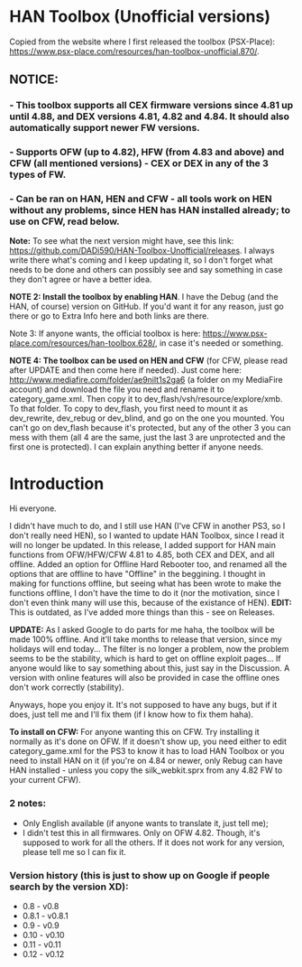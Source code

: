# HAN Toolbox (Unofficial versions)

Copied from the website where I first released the toolbox (PSX-Place): https://www.psx-place.com/resources/han-toolbox-unofficial.870/.

## NOTICE:
### - This toolbox supports all CEX firmware versions since 4.81 up until 4.88, and DEX versions 4.81, 4.82 and 4.84. It should also automatically support newer FW versions.
### - Supports OFW (up to 4.82), HFW (from 4.83 and above) and CFW (all mentioned versions) - CEX or DEX in any of the 3 types of FW.
### - Can be ran on HAN, HEN and CFW - all tools work on HEN without any problems, since HEN has HAN installed already; to use on CFW, read below.

**Note:** To see what the next version might have, see this link: https://github.com/DADi590/HAN-Toolbox-Unofficial/releases. I always write there what's coming and I keep updating it, so I don't forget what needs to be done and others can possibly see and say something in case they don't agree or have a better idea.

**NOTE 2: Install the toolbox by enabling HAN**. I have the Debug (and the HAN, of course) version on GitHub. If you'd want it for any reason, just go there or go to Extra Info here and both links are there.

Note 3: If anyone wants, the official toolbox is here: https://www.psx-place.com/resources/han-toolbox.628/, in case it's needed or something.

**NOTE 4: The toolbox can be used on HEN and CFW** (for CFW, please read after UPDATE and then come here if needed). Just come here: http://www.mediafire.com/folder/ae9nilt1s2ga6 (a folder on my MediaFire account) and download the file you need and rename it to category_game.xml. Then copy it to dev_flash/vsh/resource/explore/xmb. To that folder. To copy to dev_flash, you first need to mount it as dev_rewrite, dev_rebug or dev_blind, and go on the one you mounted. You can't go on dev_flash because it's protected, but any of the other 3 you can mess with them (all 4 are the same, just the last 3 are unprotected and the first one is protected). I can explain anything better if anyone needs.

# Introduction

Hi everyone.

I didn't have much to do, and I still use HAN (I've CFW in another PS3, so I don't really need HEN), so I wanted to update HAN Toolbox, since I read it will no longer be updated. In this release, I added support for HAN main functions from OFW/HFW/CFW 4.81 to 4.85, both CEX and DEX, and all offline. Added an option for Offline Hard Rebooter too, and renamed all the options that are offline to have "Offline" in the beggining. I thought in making for functions offline, but seeing what has been wrote to make the functions offline, I don't have the time to do it (nor the motivation, since I don't even think many will use this, because of the existance of HEN).
**EDIT:** This is outdated, as I've added more things than this - see on Releases.

**UPDATE:** As I asked Google to do parts for me haha, the toolbox will be made 100% offline. And it'll take months to release that version, since my holidays will end today... The filter is no longer a problem, now the problem seems to be the stability, which is hard to get on offline exploit pages... If anyone would like to say something about this, just say in the Discussion. A version with online features will also be provided in case the offline ones don't work correctly (stability).

Anyways, hope you enjoy it. It's not supposed to have any bugs, but if it does, just tell me and I'll fix them (if I know how to fix them haha).

**To install on CFW:** For anyone wanting this on CFW. Try installing it normally as it's done on OFW. If it doesn't show up, you need either to edit category_game.xml for the PS3 to know it has to load HAN Toolbox or you need to install HAN on it (if you're on 4.84 or newer, only Rebug can have HAN installed - unless you copy the silk_webkit.sprx from any 4.82 FW to your current CFW).

### 2 notes:
- Only English available (if anyone wants to translate it, just tell me);
- I didn't test this in all firmwares. Only on OFW 4.82. Though, it's supposed to work for all the others. If it does not work for any version, please tell me so I can fix it.

### Version history (this is just to show up on Google if people search by the version XD):
- 0.8 - v0.8
- 0.8.1 - v0.8.1
- 0.9 - v0.9
- 0.10 - v0.10
- 0.11 - v0.11
- 0.12 - v0.12
